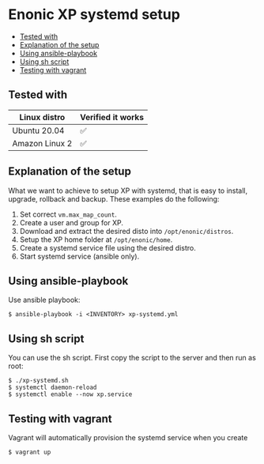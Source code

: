 <h1>Enonic XP systemd setup</h1>

- [Tested with](#tested-with)
- [Explanation of the setup](#explanation-of-the-setup)
- [Using ansible-playbook](#using-ansible-playbook)
- [Using sh script](#using-sh-script)
- [Testing with vagrant](#testing-with-vagrant)

## Tested with

| Linux distro   | Verified it works  |
| -------------- | ------------------ |
| Ubuntu 20.04   | :white_check_mark: |
| Amazon Linux 2 | :white_check_mark: |

## Explanation of the setup

What we want to achieve to setup XP with systemd, that is easy to install, upgrade, rollback and backup. These examples do the following:

1. Set correct `vm.max_map_count`.
2. Create a user and group for XP.
3. Download and extract the desired disto into `/opt/enonic/distros`.
4. Setup the XP home folder at `/opt/enonic/home`.
5. Create a systemd service file using the desired distro.
6. Start systemd service (ansible only).

## Using ansible-playbook

Use ansible playbook:

```console
$ ansible-playbook -i <INVENTORY> xp-systemd.yml
```

## Using sh script

You can use the sh script. First copy the script to the server and then run as root:

```console
$ ./xp-systemd.sh
$ systemctl daemon-reload
$ systemctl enable --now xp.service
```

## Testing with vagrant

Vagrant will automatically provision the systemd service when you create

```console
$ vagrant up
```